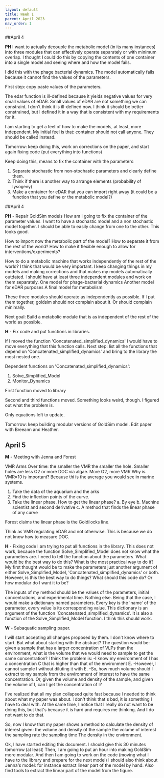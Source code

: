 ```yaml
---
layout: default
title: Week 1
parent: April 2023
nav_order: 1
---
```


##April 4

**PH** I want to actually decouple the metabolic model (in its many instances) into three modules that
can effectively operate separately or with minimum overlap.
I thought I could do this by copying the contents of one container into a single model and seeing where and
how the model fails.

I did this with the phage bacterial dynamics. The model automatically fails because it cannot find the values 
of the parameters.

First step: copy paste values of the parameters.

The edar function is ill-defined because it yields negative values for very small values of eDAR.
Small values of eDAR are not something we can constraint. 
I don't think it is ill-defined now. I think it should be better constrained, but I defined it in a way
that is consistent with my requirements for it.

I am starting to get a feel of how to make the models, at least, more independent. My initial feel is that:
container should not call anyone. They should be called instead. 

Tomorrow: keep doing this, work on corrections on the paper, and start again fixing code (put everything into functions)

Keep doing this, means to fix the container with the parameters:
1. Separate stochastic from non-stochastic parameters and clearly define them.
2. Think if there is another way to arrange elements (probability of lysogeny)
3. Make a container for eDAR that you can import right away (it could be a function that you define or 
the metabolic model?)

##April 4

**PH** - Repair GoldSim models
How am I going to fix the container of the parameter values. I want to have a stochastic model and a non
stochastic model together. I should be able to easily change from one to the other. This looks good.

How to import now the metabolic part of the model? How to separate it from the rest of the world? How to make it flexible enough to allow for interventions/experiments?

How to do a metabolic machine that works independently of the rest of the world? I think that would be very important. I keep changing things in my models and making corrections and that makes my models automatically outdated.
I should have at least three independent modules and work on them separately.
One model for phage-bacterial dynamics
Another model for eDAR purposes
A final model for metabolism

These three modules should operate as independently as possible. If I put them together, goldsim should not complain about it. Or should complain minimally. 

Next goal: Build a metabolic module that is as independent of the rest of the world as possible.

**H** - Fix code and put functions in libraries.

If I moved the function 'Concatenated_simplified_dynamics' I would have to move everything that this function calls. Next step: list all the functions that depend on 'Concatenated_simplified_dynamics' and bring to the library the most nested one.

Dependent functions on 'Concatenated_simplified_dynamics':

1. Solve_Simplified_Model
2. Monitor_Dynamics


First function moved to library

Second and third functions moved. Something looks weird, though. I figured out what the problem is.

Only equations left to update.

Tomorrow: keep building modular versions of GoldSim model.
Edit paper with Breeann and Heather.

## April 5

**M** - Meeting with Jenna and Forest

VMR Arms Over time: the smaller the VMR the smaller the hole. Smaller holes are less O2 or more DOC via algae.
More O2, more VMR
Why is VMR=10 is important? Because thi is the average you would see in marine systems.

1. Take the data of the aquarium and the arks
2. Find the inflection points of the curve.
3. Take the linear phase. How to get the linear phase?
     a. By eye
     b. Machine scientist and second derivative
     c. A method that finds the linear phase of any curve
     

Forest claims the linear phase is the Goldilocks line.

Think as VMR regulating eDAR and not otherwise. This is because we do not know how to measure DOC.

**H** - Fixing code
I am trying to put all functions in the library. This does not work, because the function Solve_Simplified_Model does not know what the parameters are.
I need to tell the function about the parameters. What would be the best way to do this? What is the most practical way to do it? My first thought would be to make the parameters just another argument of either Solve_Simplified_Model, 'Concatenated_simplified_dynamics' or both. However, is this the best way to do things? What should this code do? Or how modular do I want it to be?

The inputs of my method should be the values of the parameters, initial concentrations, and experimental time. Nothing else.
Being that the case, I would make a dictionary named parameters. Every key is the 'name' of the parameter, every value is its corresponding value. This dictionary is an argument of the function 'Concatenated_simplified_dynamics'. It is also a function of the Solve_Simplified_Model function. I think this should work.

**W** - Subaquatic sampling paper.

I will start accepting all changes proposed by them.
I don't know where to start. But what about starting with the abstract?
The question would be: given a sample that has a larger concentration of VLPs than the environment, what is the volume that we would need to sample to get the same concentration?
I think the problem is:
-I know my environment of I has a concentration C that is higher than that of the environment E.
-However, I cannot sample I without diluting it with E.
-So, how much volume should I extract to my sample from the environment of interest to have the same concentration. Or, given the volume and density of the sample, and given the volume of I, can I get the concentration of I?

I've realized that all my plan collapsed quite fast because I needed to think about what my paper was about. I don't think that's bad, it is something I have to deal with. At the same time, I notice that I really do not want to be doing this, but that's because it is hard and requires me thinking. And I do not want to do that.

So, now I know that my paper shows a method to calculate the density of interest given:
the volume and density of the sample
the volume of interest
the sampling rate
the sampling time
The density in the environment.

Ok, I have started editing this document. I should give this 30 minutes tomorrow (at least)
Then, I am going to put an hour into making GoldSim more modular.
And then I am going to work on the code (moving what I have to the library and prepare for the next model)
I should also think about Jenna's model: for instance extract linear part of the model by hand. Also find tools to extract the linear part of the model from the figure.